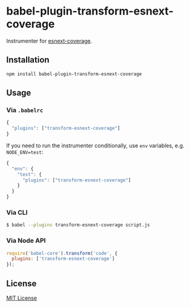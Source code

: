 # babel-plugin-transform-esnext-coverage

Instrumenter for [esnext-coverage](esnext-coverage).


## Installation

```sh
npm install babel-plugin-transform-esnext-coverage
```

## Usage

### Via `.babelrc`

```js
{
  "plugins": ["transform-esnext-coverage"]
}
```

If you need to run the instrumenter conditionally, use `env` variables, e.g. `NODE_ENV=test`:

```js
{
  "env": {
    "test": {
      "plugins": ["transform-esnext-coverage"]
    }
  }
}
```

### Via CLI

```sh
$ babel --plugins transform-esnext-coverage script.js
```

### Via Node API

```javascript
require('babel-core').transform('code', {
  plugins: ['transform-esnext-coverage']
});
```

## License

[MIT License](http://opensource.org/licenses/MIT)

[esnext-coverage]: https://github.com/esnext-coverage/esnext-coverage
